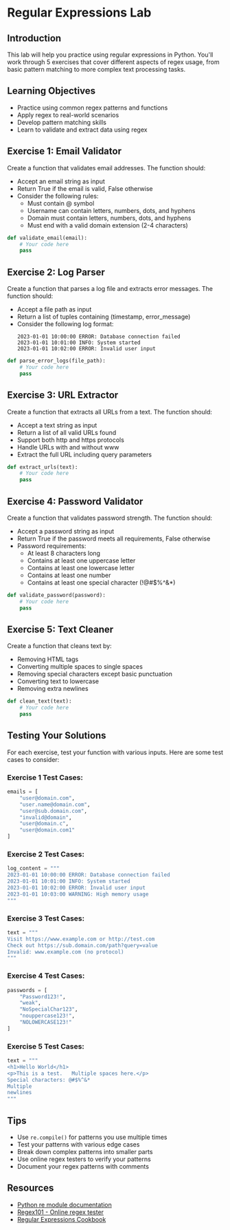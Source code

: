 # Regular Expressions Lab

## Introduction
This lab will help you practice using regular expressions in Python. You'll work through 5 exercises that cover different aspects of regex usage, from basic pattern matching to more complex text processing tasks.

## Learning Objectives
- Practice using common regex patterns and functions
- Apply regex to real-world scenarios
- Develop pattern matching skills
- Learn to validate and extract data using regex

## Exercise 1: Email Validator
Create a function that validates email addresses. The function should:
- Accept an email string as input
- Return True if the email is valid, False otherwise
- Consider the following rules:
  - Must contain @ symbol
  - Username can contain letters, numbers, dots, and hyphens
  - Domain must contain letters, numbers, dots, and hyphens
  - Must end with a valid domain extension (2-4 characters)

```python
def validate_email(email):
    # Your code here
    pass
```

## Exercise 2: Log Parser
Create a function that parses a log file and extracts error messages. The function should:
- Accept a file path as input
- Return a list of tuples containing (timestamp, error_message)
- Consider the following log format:
  ```
  2023-01-01 10:00:00 ERROR: Database connection failed
  2023-01-01 10:01:00 INFO: System started
  2023-01-01 10:02:00 ERROR: Invalid user input
  ```

```python
def parse_error_logs(file_path):
    # Your code here
    pass
```

## Exercise 3: URL Extractor
Create a function that extracts all URLs from a text. The function should:
- Accept a text string as input
- Return a list of all valid URLs found
- Support both http and https protocols
- Handle URLs with and without www
- Extract the full URL including query parameters

```python
def extract_urls(text):
    # Your code here
    pass
```

## Exercise 4: Password Validator
Create a function that validates password strength. The function should:
- Accept a password string as input
- Return True if the password meets all requirements, False otherwise
- Password requirements:
  - At least 8 characters long
  - Contains at least one uppercase letter
  - Contains at least one lowercase letter
  - Contains at least one number
  - Contains at least one special character (!@#$%^&*)

```python
def validate_password(password):
    # Your code here
    pass
```

## Exercise 5: Text Cleaner
Create a function that cleans text by:
- Removing HTML tags
- Converting multiple spaces to single spaces
- Removing special characters except basic punctuation
- Converting text to lowercase
- Removing extra newlines

```python
def clean_text(text):
    # Your code here
    pass
```

## Testing Your Solutions
For each exercise, test your function with various inputs. Here are some test cases to consider:

### Exercise 1 Test Cases:
```python
emails = [
    "user@domain.com",
    "user.name@domain.com",
    "user@sub.domain.com",
    "invalid@domain",
    "user@domain.c",
    "user@domain.com1"
]
```

### Exercise 2 Test Cases:
```python
log_content = """
2023-01-01 10:00:00 ERROR: Database connection failed
2023-01-01 10:01:00 INFO: System started
2023-01-01 10:02:00 ERROR: Invalid user input
2023-01-01 10:03:00 WARNING: High memory usage
"""
```

### Exercise 3 Test Cases:
```python
text = """
Visit https://www.example.com or http://test.com
Check out https://sub.domain.com/path?query=value
Invalid: www.example.com (no protocol)
"""
```

### Exercise 4 Test Cases:
```python
passwords = [
    "Password123!",
    "weak",
    "NoSpecialChar123",
    "nouppercase123!",
    "NOLOWERCASE123!"
]
```

### Exercise 5 Test Cases:
```python
text = """
<h1>Hello World</h1>
<p>This is a test.   Multiple spaces here.</p>
Special characters: @#$%^&*
Multiple
newlines
"""
```


## Tips
- Use `re.compile()` for patterns you use multiple times
- Test your patterns with various edge cases
- Break down complex patterns into smaller parts
- Use online regex testers to verify your patterns
- Document your regex patterns with comments

## Resources
- [Python re module documentation](https://docs.python.org/3/library/re.html)
- [Regex101 - Online regex tester](https://regex101.com/)
- [Regular Expressions Cookbook](https://www.oreilly.com/library/view/regular-expressions-cookbook/9781449327453/)
